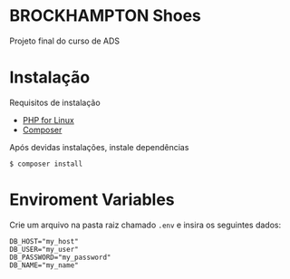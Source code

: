 # BROCKHAMPTON Shoes

Projeto final do curso de ADS

# Instalação

Requisitos de instalação

- [PHP for Linux](https://computingforgeeks.com/how-to-install-php-on-ubuntu/)
- [Composer](https://getcomposer.org/download/)

Após devidas instalações, instale dependências

```
$ composer install
```

# Enviroment Variables

Crie um arquivo na pasta raiz chamado `.env` e insira os seguintes dados:

```
DB_HOST="my_host"
DB_USER="my_user"
DB_PASSWORD="my_password"
DB_NAME="my_name"
```
